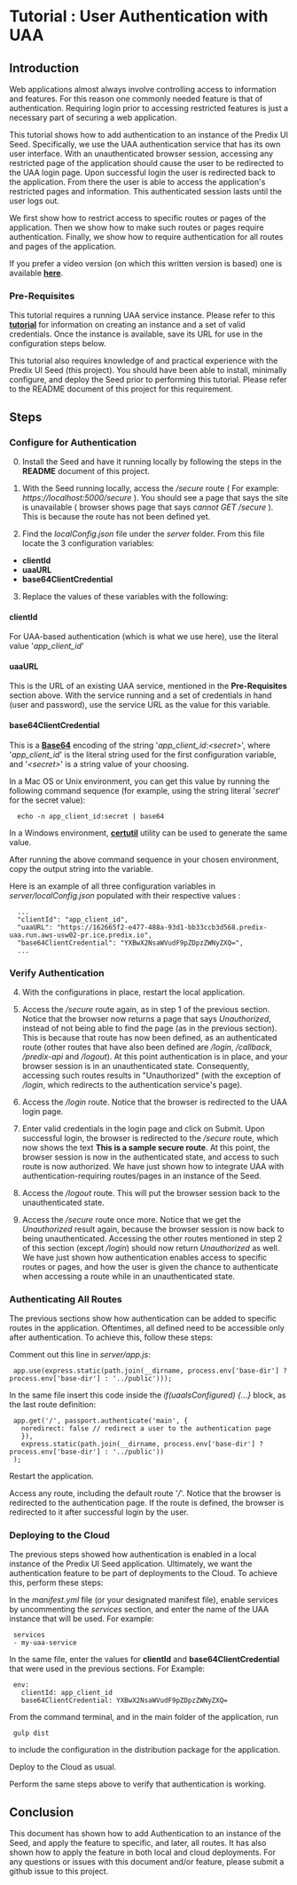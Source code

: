 # Tutorial : User Authentication with UAA

## Introduction
Web applications almost always involve controlling access to information and features.  For this reason one commonly needed feature is that of authentication.  Requiring login prior to accessing restricted features is just a necessary part of securing a web application.

This tutorial shows how to add authentication to an instance of the Predix UI Seed.  Specifically, we use the UAA authentication service that has its own user interface.  With an unauthenticated browser session, accessing any restricted page of the application should cause the user to be redirected to the UAA login page.  Upon successful login the user is redirected back to the application.  From there the user is able to access the application's restricted pages and information.  This authenticated session lasts until the user logs out.  

We first show how to restrict access to specific routes or pages of the application.  Then we show how to make such routes or pages require authentication.  Finally, we show how to require authentication for all routes and pages of the application.

If you prefer a video version (on which this written version is based) one is available [**here**](https://youtu.be/AiJ2IFJoTHg?list=PLibNgo_CBeuujvRV26_uLTksm1ezh7oGd).

### Pre-Requisites
This tutorial requires a running UAA service instance.  Please refer to this [**tutorial**](https://www.predix.io/resources/tutorials/tutorial-details.html?tutorial_id=1544&tag=1605&journey=Build%20a%20basic%20application&resources=1580,1569,1523,1544,1547,1549,1556,1553,1570) for information on creating an instance and a set of valid credentials.  Once the instance is available, save its URL for use in the configuration steps below.

This tutorial also requires knowledge of and practical experience with the Predix UI Seed (this project).  You should have been able to install, minimally configure, and deploy the Seed prior to performing this tutorial.  Please refer to the README document of this project for this requirement. 

## Steps
### Configure for Authentication
0. Install the Seed and have it running locally by following the steps in the **README** document of this project.
1. With the Seed running locally, access the */secure* route ( For example: *https://localhost:5000/secure* ).  You should see a page that says the site is unavailable ( browser shows page that says *cannot GET /secure* ).  This is because the route has not been defined yet.

2. Find the *localConfig.json* file under the *server* folder.  From this file locate the 3 configuration variables:
  - **clientId**
  - **uaaURL**
  - **base64ClientCredential**
3. Replace the values of these variables with the following:

  #### clientId
  For UAA-based authentication (which is what we use here), use the literal value '*app_client_id*'
  
  #### uaaURL
  This is the URL of an existing UAA service, mentioned in the **Pre-Requisites** section above.  With the service running and a set of credentials in hand (user and password), use the service URL as the value for this variable.
  
  #### base64ClientCredential
  This is a [**Base64**](https://en.wikipedia.org/wiki/Base64) encoding of the string '*app_client_id*:*\<secret\>*', where '*app_client_id*' is the literal string used for the first configuration variable, and '*\<secret\>*' is a string value of your choosing.  
  
  In a Mac OS or Unix environment, you can get this value by running the following command sequence (for example, using the string literal '*secret*' for the secret value):
  ```
    echo -n app_client_id:secret | base64
  ```
  In a Windows environment, [**certutil**](https://technet.microsoft.com/en-us/library/cc732443\(v=ws.11\).aspx) utility can be used to generate the same value.
  
  After running the above command sequence in your chosen environment, copy the output string into the variable.

  Here is an example of all three configuration variables in *server/localConfig.json* populated with their respective values :
  
  ```
    ...
    "clientId": "app_client_id",
    "uaaURL": "https://162665f2-e477-488a-93d1-bb33ccb3d568.predix-uaa.run.aws-usw02-pr.ice.predix.io",
    "base64ClientCredential": "YXBwX2NsaWVudF9pZDpzZWNyZXQ=",
    ...
  ```

### Verify Authentication
4. With the configurations in place, restart the local application.


5. Access the */secure* route again, as in step 1 of the previous section.  Notice that the browser now returns a page that says  *Unauthorized*, instead of not being able to find the page (as in the previous section).  This is because that route has now been defined, as an authenticated route (other routes that have also been defined are */login*, */callback*, */predix-api* and */logout*).  At this point authentication is in place, and your browser session is in an unauthenticated state.  Consequently, accessing such routes results in "Unauthorized" (with the exception of */login*, which redirects to the authentication service's page).

6. Access the */login* route.  Notice that the browser is redirected to the UAA login page.

7. Enter valid credentials in the login page and click on Submit.  Upon successful login, the browser is redirected to the */secure* route, which now shows the text **This is a sample secure route**.  At this point, the browser session is now in the authenticated state, and access to such route is now authorized.  We have just shown how to integrate UAA with authentication-requiring routes/pages in an instance of the Seed.

8. Access the */logout* route.  This will put the browser session back to the unauthenticated state.

9. Access the */secure* route once more.  Notice that we get the *Unauthorized* result again, because the browser session is now back to being unauthenticated.  Accessing the other routes mentioned in step 2 of this section (except */login*) should now return *Unauthorized* as well.  We have just shown how authentication enables access to specific routes or pages, and how the user is given the chance to authenticate when accessing a route while in an unauthenticated state.

### Authenticating All Routes
The previous sections show how authentication can be added to specific routes in the application.  Oftentimes, all defined need to be accessible only after authentication.  To achieve this, follow these steps:

Comment out this line in *server/app.js*:

   ```
    app.use(express.static(path.join(__dirname, process.env['base-dir'] ? process.env['base-dir'] : '../public')));
   ```

In the same file insert this code inside the *if(uaaIsConfigured) {...}* block, as the last route definition:

   ```
    app.get('/', passport.authenticate('main', {
  	  noredirect: false // redirect a user to the authentication page
      }),
      express.static(path.join(__dirname, process.env['base-dir'] ? process.env['base-dir'] : '../public'))
    );
   ```

Restart the application.

Access any route, including the default route '*/*'.  Notice that the browser is redirected to the authentication page.  If the route is defined, the browser is redirected to it after successful login by the user.

### Deploying to the Cloud
The previous steps showed how authentication is enabled in a local instance of the Predix UI Seed application.  Ultimately, we want the authentication feature to be part of deployments to the Cloud.  To achieve this, perform these steps:

In the *manifest.yml* file (or your designated manifest file), enable services by uncommenting the *services* section, and enter the name of the UAA instance that will be used.  For example:

   ```
    services
    - my-uaa-service
   ```

In the same file, enter the values for **clientId** and **base64ClientCredential** that were used in the previous sections.  For Example:

   ```
    env:
      clientId: app_client_id
      base64ClientCredential: YXBwX2NsaWVudF9pZDpzZWNyZXQ=
   ```

From the command terminal, and in the main folder of the application, run

   ```
    gulp dist
   ```
    
to include the configuration in the distribution package for the application.  

Deploy to the Cloud as usual.  

Perform the same steps above to verify that authentication is working.

## Conclusion

This document has shown how to add Authentication to an instance of the Seed, and apply the feature to specific, and later, all routes.  It has also shown how to apply the feature in both local and cloud deployments.  For any questions or issues with this document and/or feature, please submit a github issue to this project.

